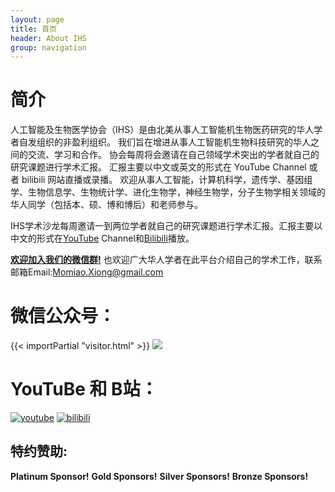 ```yaml
---
layout: page
title: 首页
header: About IHS
group: navigation
---
```


# 简介

人工智能及生物医学协会（IHS）是由北美从事人工智能机生物医药研究的华人学者自发组织的非盈利组织。 我们旨在增进从事人工智能机生物科技研究的华人之间的交流、学习和合作。 协会每周将会邀请在自己领域学术突出的学者就自己的研究课题进行学术汇报。
汇报主要以中文或英文的形式在 YouTube Channel 或者 bilibili 网站直播或录播。 欢迎从事人工智能，计算机科学，遗传学、基因组学、生物信息学、生物统计学、进化生物学，神经生物学，分子生物学相关领域的华人同学（包括本、硕、博和博后）和老师参与。

IHS学术沙龙每周邀请一到两位学者就自己的研究课题进行学术汇报。汇报主要以中文的形式在[YouTube](https://www.youtube.com/channel/UCk4tsPZOzGkP2IaU4YvUG_g/videos) Channel和[Bilibili](https://space.bilibili.com/298768313)播放。

**[欢迎加入我们的微信群!](http://cgmonline.co/subscribe/)** 也欢迎广大华人学者在此平台介绍自己的学术工作，联系邮箱Email:[Momiao.Xiong@gmail.com](mailto:Momiao.Xiong@gmail.com)

# 微信公众号：

{{< importPartial "visitor.html" >}}
![](https://i.imgur.com/b6b2xJu.jpg)

# YouTuBe 和 B站：

[![youtube](https://i.imgur.com/lpRE6AW.png)](https://www.youtube.com/channel/UCk4tsPZOzGkP2IaU4YvUG_g/videos)
[![bilibili](https://i.imgur.com/nDiHERQ.png)](https://space.bilibili.com/298768313)

## 特约赞助:
**Platinum Sponsor!**
**Gold Sponsors!**
**Silver Sponsors!**
**Bronze Sponsors!**




